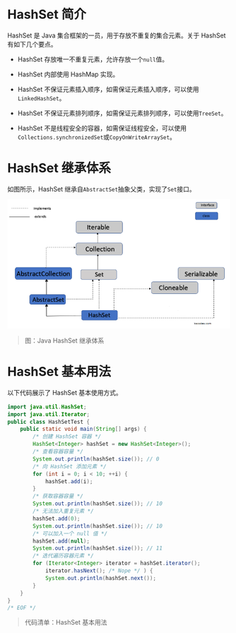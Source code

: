 # HashSet 简介

HashSet 是 Java 集合框架的一员，用于存放不重复的集合元素。关于 HashSet 有如下几个要点。

- HashSet 存放唯一不重复元素，允许存放一个`null`值。

- HashSet 内部使用 HashMap 实现。

- HashSet 不保证元素插入顺序，如需保证元素插入顺序，可以使用`LinkedHashSet`。

- HashSet 不保证元素排列顺序，如需保证元素排列顺序，可以使用`TreeSet`。

- HashSet 不是线程安全的容器，如需保证线程安全，可以使用`Collections.synchronizedSet`或`CopyOnWriteArraySet`。

# HashSet 继承体系

如图所示，HashSet 继承自`AbstractSet`抽象父类，实现了`Set`接口。

![Collections-HashSet-1-Hierachy][Collections-HashSet-1-Hierachy]

> 图：Java HashSet 继承体系

# HashSet 基本用法

以下代码展示了 HashSet 基本使用方式。

```java
import java.util.HashSet;
import java.util.Iterator;
public class HashSetTest {
    public static void main(String[] args) {
        /* 创建 HashSet 容器 */
        HashSet<Integer> hashSet = new HashSet<Integer>();
        /* 查看容器容量 */
        System.out.println(hashSet.size()); // 0
        /* 向 HashSet 添加元素 */
        for (int i = 0; i < 10; ++i) {
            hashSet.add(i);
        }
        /* 获取容器容量 */
        System.out.println(hashSet.size()); // 10
        /* 无法加入重复元素 */
        hashSet.add(0);
        System.out.println(hashSet.size()); // 10
        /* 可以加入一个 null 值 */
        hashSet.add(null);
        System.out.println(hashSet.size()); // 11
        /* 迭代遍历容器元素 */
        for (Iterator<Integer> iterator = hashSet.iterator();
            iterator.hasNext(); /* Nope */ ) {
            System.out.println(hashSet.next());
        }
    }
}
/* EOF */
```
> 代码清单：HashSet 基本用法










[Collections-HashSet-1-Hierachy]: ../../images/Collections-HashSet-1-Hierachy.png

<!-- EOF -->

